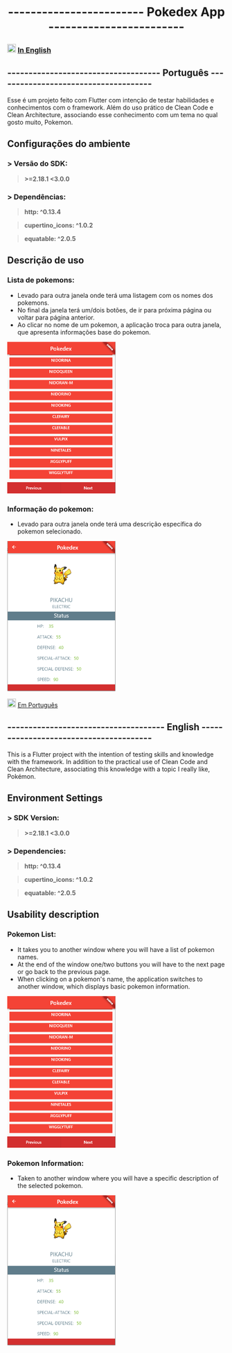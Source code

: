 <link href="https://cdn.jsdelivr.net/npm/bootstrap@5.0.2/dist/css/bootstrap.min.css" rel="stylesheet" integrity="sha384-EVSTQN3/azprG1Anm3QDgpJLIm9Nao0Yz1ztcQTwFspd3yD65VohhpuuCOmLASjC" crossorigin="anonymous">

# <center>    ------------------------ Pokedex App ------------------------</center>

### <a> <img src="https://cdn-icons-png.flaticon.com/512/197/197484.png" width="20" height="20"></img> [In English](#language-english)</a> 




## ------------------------------------ <a id="language-portugues"> Português </a>-------------------------------------


Esse é um projeto feito com Flutter com intenção de testar habilidades e conhecimentos com o framework.
Além do uso prático de Clean Code e Clean Architecture, associando esse conhecimento com um tema no qual gosto muito, Pokemon.


## Configurações do ambiente

### > Versão do SDK:  
 > **\>=2.18.1 <3.0.0**
### > Dependências:  
 > **http: ^0.13.4**
 
 > **cupertino_icons: ^1.0.2**
 
 > **equatable: ^2.0.5**
 
 ## Descrição de uso
 
 ### Lista de pokemons:
 
 - Levado para outra janela onde terá uma listagem com os nomes dos pokemons.
 - No final da janela terá um/dois botões, de ir para próxima página ou voltar para página anterior.
 - Ao clicar no nome de um pokemon, a aplicação troca para outra janela, que apresenta informações base do pokemon.

 <img src="images/list_pokemon.png" width="250" > </img>




 ### Informação do pokemon:
   - Levado para outra janela onde terá uma descrição específica do pokemon selecionado.
 
 
 <img src="images/data_pokemon.png" width="250" > </img>


<a> <img src="https://cdn-icons-png.flaticon.com/512/197/197386.png" width="20" height="20"></img> [Em Português](#language-portugues) </a>
## ------------------------------------- <a id="language-english"> English </a> ---------------------------------------

This is a Flutter project with the intention of testing skills and knowledge with the framework.
In addition to the practical use of Clean Code and Clean Architecture, associating this knowledge with a topic I really like, Pokémon.

## Environment Settings

### > SDK Version:  
 > **\>=2.18.1 <3.0.0**
### > Dependencies:  
 > **http: ^0.13.4**
 
 > **cupertino_icons: ^1.0.2**
 
 > **equatable: ^2.0.5**
 
 ## Usability description
 
 ### Pokemon List:
  - It takes you to another window where you will have a list of pokemon names.
  - At the end of the window one/two buttons you will have to the next page or go back to the previous page.
  - When clicking on a pokemon's name, the application switches to another window, which displays basic pokemon information.
  
  
  
  <img src="images/list_pokemon.png" width="250" > </img>
  
 ### Pokemon Information:
  - Taken to another window where you will have a specific description of the selected pokemon.
  
  
<img src="images/data_pokemon.png" width="250" > </img>
